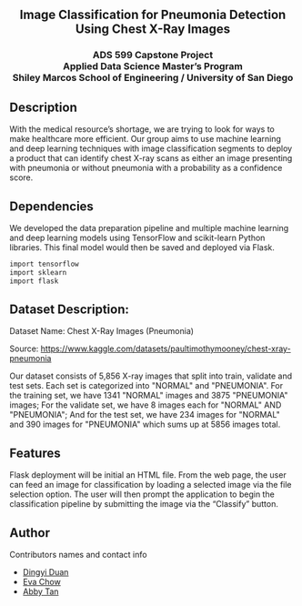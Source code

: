 <h2 align="center"> Image Classification for Pneumonia Detection Using Chest X-Ray Images</h2>


<h3 align="center"> ADS 599 Capstone Project <br /> 
  Applied Data Science Master’s Program <br /> 
  Shiley Marcos School of Engineering / University of San Diego 
</h3>

## Description
With the medical resource’s shortage, we are trying to look for ways to make healthcare more efficient. Our group aims to use machine learning and deep learning techniques with image classification segments to deploy a product that can identify chest X-ray scans as either an image presenting with pneumonia or without pneumonia with a probability as a confidence score.

## Dependencies
We developed the data preparation pipeline and multiple machine learning and deep learning models using TensorFlow and scikit-learn Python libraries. This final model would then be saved and deployed via Flask. 
```sh
import tensorflow
import sklearn
import flask
```

## Dataset Description:
Dataset Name: Chest X-Ray Images (Pneumonia)

Source: https://www.kaggle.com/datasets/paultimothymooney/chest-xray-pneumonia

Our dataset consists of 5,856 X-ray images that split into train, validate and test sets. Each set is categorized into "NORMAL" and "PNEUMONIA". For the training set, we have 1341 "NORMAL" images and 3875 "PNEUMONIA" images; For the validate set, we have 8 images each for "NORMAL" AND "PNEUMONIA"; And for the test set, we have 234 images for "NORMAL" and 390 images for "PNEUMONIA" which sums up at 5856 images total.

## Features
Flask deployment will be initial an HTML file. From the web page, the user can feed an image for classification by loading a selected image via the file selection option. The user will then prompt the application to begin the classification pipeline by submitting the image via the “Classify” button.


## Author
Contributors names and contact info

* <a href="https://github.com/dingyiduan7"> Dingyi Duan </a> <br />
* <a href="https://github.com/evchow"> Eva Chow </a> <br />
* <a href="https://github.com/Abby-Tan"> Abby Tan </a> <br />
